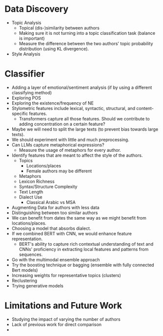 # Data Discovery
- Topic Analysis
  - Topical (dis-)similarity between authors
  - Making sure it is not turning into a topic classification task (balance is important)
  - Measure the difference between the two authors' topic probability distribution (using KL divergence).
- Style Analysis

# Classifier
- Adding a layer of emotional/sentiment analysis (if by using a different classifying method)
- Exploring POS
- Exploring the existence/frequency of NE
- Stylometric features include lexical, syntactic, structural, and content-specific features.
  - Transformers capture all those features. Should we contribute to adding concentration on a certain feature?
- Maybe we will need to split the large texts (to prevent bias towards large texts).
- We should experiment with little and much preprocessing.
- Can LLMs capture metaphorical expressions?
  - Measure the usage of metaphors for every author.
- Identify features that are meant to affect the style of the authors.
  - Topics
    - Locations/places
    - Female authors may be different
  - Metaphors
  - Lexicon Richness
  - Syntax/Structure Complexity
  - Text Length
  - Dialect Use
    - Classical Arabic vs MSA
- Augmenting Data for authors with less data
- Distinguishing between too similar authors
- We can benefit from dates the same way as we might benefit from locations/places.
- Choosing a model that absorbs dialect.
- If we combined BERT with CNN, we would enhance feature representation.
  - BERT's ability to capture rich contextual understanding of text and CNNs' proficiency in extracting local features and patterns from sequences.
- Go with the multimodal ensemble approach
- Try the boosting technique or bagging (ensemble with fully connected Bert models)
- Increasing weights for representative topics (clusters)
- Reclustering
- Trying generative models

# Limitations and Future Work
- Studying the impact of varying the number of authors
- Lack of previous work for direct comparison
- 

